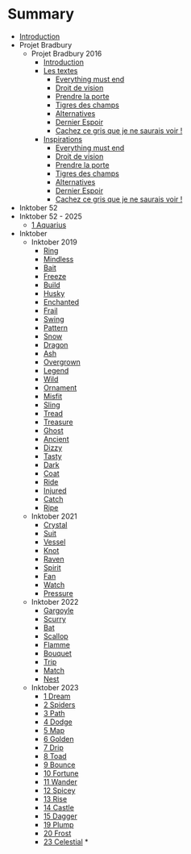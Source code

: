 # Summary

* [Introduction][1]
* Projet Bradbury
  * Projet Bradbury 2016
	* [Introduction][2]
	* [Les textes][3]
	   *  [Everything must end][4]
	   *  [Droit de vision][5]
	   *  [Prendre la porte][6]
	   *  [Tigres des champs][7]
	   *  [Alternatives][8]
	   *  [Dernier Espoir][9]
	   *  [Cachez ce gris que je ne saurais voir !][10]
	* [Inspirations][11]
	   *  [Everything must end][12]
	   *  [Droit de vision][13]
	   *  [Prendre la porte][14]
	   *  [Tigres des champs][15]
	   *  [Alternatives][16]
	   *  [Dernier Espoir][17]
	   *  [Cachez ce gris que je ne saurais voir !][18]
* Inktober 52
* Inktober 52 - 2025
	* [1 Aquarius][19]
* Inktober
  * Inktober 2019
	* [Ring][20]
	* [Mindless][21]
	* [Bait][22]
	* [Freeze][23]
	* [Build][24]
	* [Husky][25]
	* [Enchanted][26]
	* [Frail][27]
	* [Swing][28]
	* [Pattern][29]
	* [Snow][30]
	* [Dragon][31]
	* [Ash][32]
	* [Overgrown][33]
	* [Legend][34]
	* [Wild][35]
	* [Ornament][36]
	* [Misfit][37]
	* [Sling][38]
	* [Tread][39]
	* [Treasure][40]
	* [Ghost][41]
	* [Ancient][42]
	* [Dizzy][43]
	* [Tasty][44]
	* [Dark][45]
	* [Coat][46]
	* [Ride][47]
	* [Injured][48]
	* [Catch][49]
	* [Ripe][50]
  * Inktober 2021
	* [Crystal][51]
	* [Suit][52]
	* [Vessel][53]
	* [Knot][54]
	* [Raven][55]
	* [Spirit][56]
	* [Fan][57]
	* [Watch][58]
	* [Pressure][59]
  * Inktober 2022
	* [Gargoyle][60]
	* [Scurry][61]
	* [Bat][62]
	* [Scallop][63]
	* [Flamme][64]
	* [Bouquet][65]
	* [Trip][66]
	* [Match][67]
	* [Nest][68]
  * Inktober 2023
	* [1 Dream][69]
	* [2 Spiders][70]
	* [3 Path][71]
	* [4 Dodge][72]
	* [5 Map][73]
	* [6 Golden][74]
	* [7 Drip][75]
	* [8 Toad][76]
	* [9 Bounce][77]
	* [10 Fortune][78]
	* [11 Wander][79]
	* [12 Spicey][80]
	* [13 Rise][81]
	* [14 Castle][82]
	* [15 Dagger][83]
	* [19 Plump][84]
	* [20 Frost][85]
	* [23 Celestial][86]
	* 

[1]:	README.md
[2]:	projet_bradbury/2016/README.md
[3]:	projet_bradbury/2016/textes/textes.md
[4]:	projet_bradbury/2016/textes/everything_must_end.md
[5]:	projet_bradbury/2016/textes/droit_de_vision.md
[6]:	projet_bradbury/2016/textes/prendre_la_porte.md
[7]:	projet_bradbury/2016/textes/tigres_des_champs.md
[8]:	projet_bradbury/2016/textes/alternatives.md
[9]:	projet_bradbury/2016/textes/dernier_espoir.md
[10]:	projet_bradbury/2016/textes/gris.md
[11]:	projet_bradbury/2016/explications_textes/inspirations.md
[12]:	projet_bradbury/2016/explications_textes/everything_must_end.md
[13]:	projet_bradbury/2016/explications_textes/droit_de_vision.md
[14]:	projet_bradbury/2016/explications_textes/prendre_la_porte.md
[15]:	projet_bradbury/2016/explications_textes/tigres_des_champs.md
[16]:	projet_bradbury/2016/explications_textes/alternatives.md
[17]:	projet_bradbury/2016/explications_textes/dernier_espoir.md
[18]:	projet_bradbury/2016/explications_textes/gris.md
[19]:	inktober_52/2025/Aquarius.md
[20]:	inktober/2019/ring.md
[21]:	inktober/2019/mindless.md
[22]:	inktober/2019/bait.md
[23]:	inktober/2019/freeze.md
[24]:	inktober/2019/build.md
[25]:	inktober/2019/husky.md
[26]:	inktober/2019/enchanted.md
[27]:	inktober/2019/frail.md
[28]:	inktober/2019/swing.md
[29]:	inktober/2019/pattern.md
[30]:	inktober/2019/snow.md
[31]:	inktober/2019/dragon.md
[32]:	inktober/2019/ash.md
[33]:	inktober/2019/overgrown.md
[34]:	inktober/2019/legend.md
[35]:	inktober/2019/wild.md
[36]:	inktober/2019/ornament.md
[37]:	inktober/2019/misfit.md
[38]:	inktober/2019/sling.md
[39]:	inktober/2019/tread.md
[40]:	inktober/2019/treasure.md
[41]:	inktober/2019/ghost.md
[42]:	inktober/2019/ancient.md
[43]:	inktober/2019/dizzy.md
[44]:	inktober/2019/tasty.md
[45]:	inktober/2019/dark.md
[46]:	inktober/2019/coat.md
[47]:	inktober/2019/ride.md
[48]:	inktober/2019/injured.md
[49]:	inktober/2019/catch.md
[50]:	inktober/2019/ripe.md
[51]:	inktober/2021/crystal.md
[52]:	inktober/2021/suit.md
[53]:	inktober/2021/vessel.md
[54]:	inktober/2021/knot.md
[55]:	inktober/2021/raven.md
[56]:	inktober/2021/spirit.md
[57]:	inktober/2021/fan.md
[58]:	inktober/2021/watch.md
[59]:	inktober/2021/pressure.md
[60]:	inktober/2022/gargoyle.md
[61]:	inktober/2022/scurry.md
[62]:	inktober/2022/bat.md
[63]:	inktober/2022/scallop.md
[64]:	inktober/2022/flamme.md
[65]:	inktober/2022/bouquet.md
[66]:	inktober/2022/trip.md
[67]:	inktober/2022/match.md
[68]:	inktober/2022/nest.md
[69]:	inktober/2023/dream.md
[70]:	inktober/2023/spiders.md
[71]:	inktober/2023/path.md
[72]:	inktober/2023/dodge.md
[73]:	inktober/2023/map.md
[74]:	inktober/2023/golden.md
[75]:	inktober/2023/drip.md
[76]:	inktober/2023/toad.md
[77]:	inktober/2023/bounce.md
[78]:	inktober/2023/fortune.md
[79]:	inktober/2023/wander.md
[80]:	inktober/2023/spicey.md
[81]:	inktober/2023/rise.md
[82]:	inktober/2023/castle.md
[83]:	inktober/2023/dagger.md
[84]:	inktober/2023/plump.md
[85]:	inktober/2023/frost.md
[86]:	inktober/2023/celestial.md